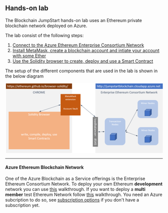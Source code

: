 ## Hands-on lab

The Blockchain JumpStart hands-on lab uses an Ethereum private blockchain network deployed on Azure. 

The lab consist of the following steps:
1. [Connect to the Azure Ethereum Enterprise Consortium Network](Azure%20Ethereum%20Network/)
2. [Install MetaMask, create a blockchain account and intiate your account with some Ether](MetaMask%20and%20Accounts/)
3. [Use the Solidity browser to create, deploy and use a Smart Contract](SmartContracts%20with%20Solidity%20Browser/)

The setup of the different components that are used in the lab is shown in the below diagram

![](Images/lab%20setup.png)

---

#### Azure Ethereum Blockchain Network
One of the Azure Blockchain as a Service offerings is the Enterprise Ethereum Consortium Network. To deploy your own Ethereum __development__ network you can use [this](https://azuremarketplace.microsoft.com/en-us/marketplace/apps/microsoft-azure-blockchain.azure-blockchain-service) walkthrough. If you want to deploy a __multi member__ test Ethereum Network follow [this](https://azure.microsoft.com/en-us/blog/multi-member-consortium-blockchain-networks-on-azure/) walkthrough.
You need an Azure subcription to do so, see [subscription options](Azure%20Subscription) if you don't have a subscription yet.

